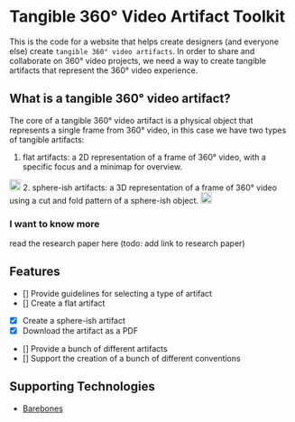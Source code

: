 # Tangible 360° Video Artifact Toolkit

This is the code for a website that helps create designers (and everyone else) create `tangible 360° video artifacts`. In order to share and collaborate on 360° video projects, we need a way to create tangible artifacts that represent the 360° video experience.

## What is a tangible 360° video artifact?

The core of a tangible 360° video artifact is a physical object that represents a single frame from 360° video, in this case we have two types of tangible artifacts:

1. flat artifacts: a 2D representation of a frame of 360° video, with a specific focus and a minimap for overview.
<img src="https://360artifact.com/examples/flat.png" alt="A flat artifact" width="20vw">
2. sphere-ish artifacts: a 3D representation of a frame of 360° video using a cut and fold pattern of a sphere-ish object.
<img src="https://360artifact.com/examples/isohedron.png" alt="A sphere-ish artifact" width="20vw">

### I want to know more

read the research paper here (todo: add link to research paper)

## Features

- [] Provide guidelines for selecting a type of artifact
- [] Create a flat artifact
- [X] Create a sphere-ish artifact
- [X] Download the artifact as a PDF
- [] Provide a bunch of different artifacts
- [] Support the creation of a bunch of different conventions

## Supporting Technologies

- [Barebones](https://github.com/acahir/Barebones)
